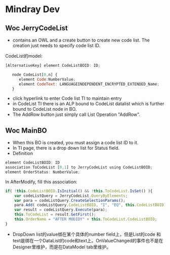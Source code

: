 # Mindray Dev

## Woc JerryCodeList

* contains an OWL and a create button to create new code list. The creation just needs to specify code list ID.

CodeList的model:

```JavaScript 
[AlternativeKey] element CodeListBOID: ID;

   node CodeList[0,n] {
      element Code:NumberValue;
      element CodeText: LANGUAGEINDEPENDENT_ENCRYPTED_EXTENDED_Name;
   }
```

* click hyperlink to enter Code list TI to maintain entry
* in CodeList TI there is an ALP bound to CodeList datalist which is further bound to CodeList node in BO.
* The AddRow button just simply call List Operation "AddRow".


## Woc MainBO

* When this BO is created, you must assign a code list ID to it.
* In TI page, there is a drop down list for Status field.
* Definition

```JavaScript
element CodeListBOID: ID
association ToCodeList [0,1] to JerryCodeList using CodeListBOID;
element OrderStatus: NumberValue;
```

In AfterModify, fill this association:

```JavaScript
if( !this.CodeListBOID.IsInitial() && !this.ToCodeList.IsSet() ){
	var codeListQuery = JerryCodeList.QueryByElements;
	var para = codeListQuery.CreateSelectionParams();
	para.Add( codeListQuery.CodeListBOID, "I", "EQ", this.CodeListBOID);
	var result = codeListQuery.Execute(para);
	this.ToCodeList	= result.GetFirst();
	this.OrderName = "AFTER MODIDY" + this.ToCodeList.CodeListBOID;
}
```

* DropDown list的value绑在某个具体的number field上，但是List的code 和text是绑在一个DataList的code和text上。OnValueChanged的事件也不是在Designer里维护，而是在DataModel tab里维护。